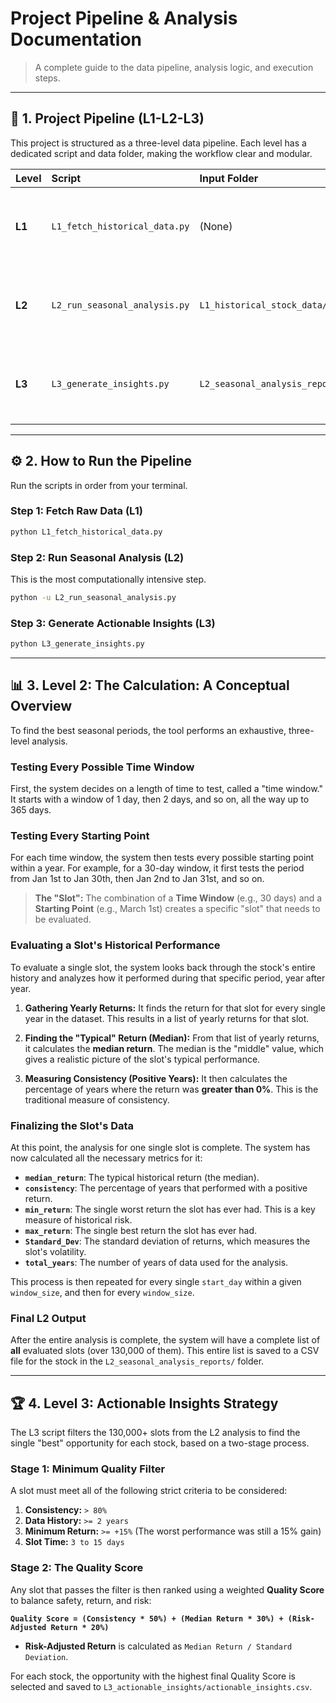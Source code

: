# Project Pipeline & Analysis Documentation

> A complete guide to the data pipeline, analysis logic, and execution steps.

---

## 🚀 1. Project Pipeline (L1-L2-L3)

This project is structured as a three-level data pipeline. Each level has a dedicated script and data folder, making the workflow clear and modular.

| Level | Script | Input Folder | Output Folder | Purpose |
| :--- | :--- | :--- | :--- | :--- |
| **L1** | `L1_fetch_historical_data.py` | (None) | `L1_historical_stock_data/` | Fetches raw historical stock data from yfinance. |
| **L2** | `L2_run_seasonal_analysis.py` | `L1_historical_stock_data/` | `L2_seasonal_analysis_reports/` | Runs an exhaustive seasonal analysis on each stock. |
| **L3** | `L3_generate_insights.py` | `L2_seasonal_analysis_reports/` | `L3_actionable_insights/` | Filters and ranks the L2 data to find actionable insights. |

---

## ⚙️ 2. How to Run the Pipeline

Run the scripts in order from your terminal.

### **Step 1: Fetch Raw Data (L1)**
```bash
python L1_fetch_historical_data.py
```

### **Step 2: Run Seasonal Analysis (L2)**
This is the most computationally intensive step.
```bash
python -u L2_run_seasonal_analysis.py
```

### **Step 3: Generate Actionable Insights (L3)**
```bash
python L3_generate_insights.py
```

---

## 📊 3. Level 2: The Calculation: A Conceptual Overview

To find the best seasonal periods, the tool performs an exhaustive, three-level analysis.

### **Testing Every Possible Time Window**
First, the system decides on a length of time to test, called a "time window." It starts with a window of 1 day, then 2 days, and so on, all the way up to 365 days.

### **Testing Every Starting Point**
For each time window, the system then tests every possible starting point within a year. For example, for a 30-day window, it first tests the period from Jan 1st to Jan 30th, then Jan 2nd to Jan 31st, and so on.

> **The "Slot":** The combination of a **Time Window** (e.g., 30 days) and a **Starting Point** (e.g., March 1st) creates a specific "slot" that needs to be evaluated.

### **Evaluating a Slot's Historical Performance**
To evaluate a single slot, the system looks back through the stock's entire history and analyzes how it performed during that specific period, year after year.

1.  **Gathering Yearly Returns:** It finds the return for that slot for every single year in the dataset. This results in a list of yearly returns for that slot.

2.  **Finding the "Typical" Return (Median):** From that list of yearly returns, it calculates the **median return**. The median is the "middle" value, which gives a realistic picture of the slot's typical performance.

3.  **Measuring Consistency (Positive Years):** It then calculates the percentage of years where the return was **greater than 0%**. This is the traditional measure of consistency.

### **Finalizing the Slot's Data**
At this point, the analysis for one single slot is complete. The system has now calculated all the necessary metrics for it:

- **`median_return`**: The typical historical return (the median).
- **`consistency`**: The percentage of years that performed with a positive return.
- **`min_return`**: The single worst return the slot has ever had. This is a key measure of historical risk.
- **`max_return`**: The single best return the slot has ever had.
- **`Standard_Dev`**: The standard deviation of returns, which measures the slot's volatility.
- **`total_years`**: The number of years of data used for the analysis.

This process is then repeated for every single `start_day` within a given `window_size`, and then for every `window_size`.

### **Final L2 Output**
After the entire analysis is complete, the system will have a complete list of **all** evaluated slots (over 130,000 of them). This entire list is saved to a CSV file for the stock in the `L2_seasonal_analysis_reports/` folder.

---

## 🏆 4. Level 3: Actionable Insights Strategy

The L3 script filters the 130,000+ slots from the L2 analysis to find the single "best" opportunity for each stock, based on a two-stage process.

### **Stage 1: Minimum Quality Filter**

A slot must meet all of the following strict criteria to be considered:

1.  **Consistency:** `> 80%`
2.  **Data History:** `>= 2 years`
3.  **Minimum Return:** `>= +15%` (The worst performance was still a 15% gain)
4.  **Slot Time:** `3 to 15 days`

### **Stage 2: The Quality Score**

Any slot that passes the filter is then ranked using a weighted **Quality Score** to balance safety, return, and risk:

**`Quality Score = (Consistency * 50%) + (Median Return * 30%) + (Risk-Adjusted Return * 20%)`**

- **Risk-Adjusted Return** is calculated as `Median Return / Standard Deviation`.

For each stock, the opportunity with the highest final Quality Score is selected and saved to `L3_actionable_insights/actionable_insights.csv`.